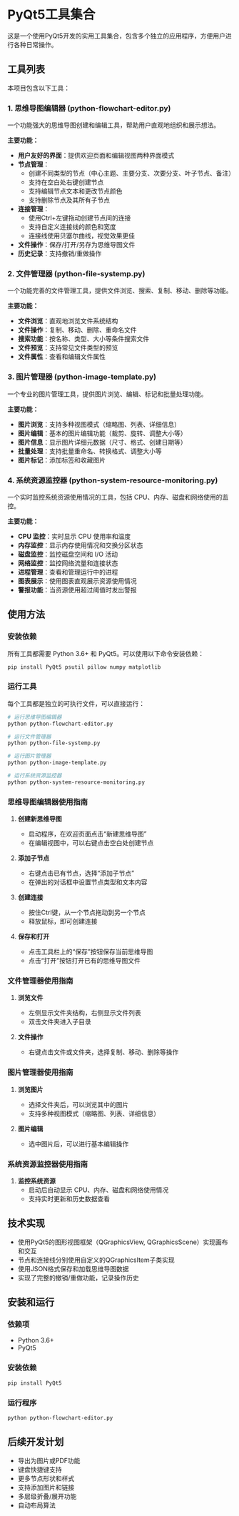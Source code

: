 # PyQt5工具集合

这是一个使用PyQt5开发的实用工具集合，包含多个独立的应用程序，方便用户进行各种日常操作。

## 工具列表

本项目包含以下工具：

### 1. 思维导图编辑器 (python-flowchart-editor.py)

一个功能强大的思维导图创建和编辑工具，帮助用户直观地组织和展示想法。

**主要功能：**

- **用户友好的界面**：提供欢迎页面和编辑视图两种界面模式
- **节点管理**：
  - 创建不同类型的节点（中心主题、主要分支、次要分支、叶子节点、备注）
  - 支持在空白处右键创建节点
  - 支持编辑节点文本和更改节点颜色
  - 支持删除节点及其所有子节点
- **连接管理**：
  - 使用Ctrl+左键拖动创建节点间的连接
  - 支持自定义连接线的颜色和宽度
  - 连接线使用贝塞尔曲线，视觉效果更佳
- **文件操作**：保存/打开/另存为思维导图文件
- **历史记录**：支持撤销/重做操作

### 2. 文件管理器 (python-file-systemp.py)

一个功能完善的文件管理工具，提供文件浏览、搜索、复制、移动、删除等功能。

**主要功能：**

- **文件浏览**：直观地浏览文件系统结构
- **文件操作**：复制、移动、删除、重命名文件
- **搜索功能**：按名称、类型、大小等条件搜索文件
- **文件预览**：支持常见文件类型的预览
- **文件属性**：查看和编辑文件属性

### 3. 图片管理器 (python-image-template.py)

一个专业的图片管理工具，提供图片浏览、编辑、标记和批量处理功能。

**主要功能：**

- **图片浏览**：支持多种视图模式（缩略图、列表、详细信息）
- **图片编辑**：基本的图片编辑功能（裁剪、旋转、调整大小等）
- **图片信息**：显示图片详细元数据（尺寸、格式、创建日期等）
- **批量处理**：支持批量重命名、转换格式、调整大小等
- **图片标记**：添加标签和收藏图片

### 4. 系统资源监控器 (python-system-resource-monitoring.py)

一个实时监控系统资源使用情况的工具，包括 CPU、内存、磁盘和网络使用的监控。

**主要功能：**

- **CPU 监控**：实时显示 CPU 使用率和温度
- **内存监控**：显示内存使用情况和交换分区状态
- **磁盘监控**：监控磁盘空间和 I/O 活动
- **网络监控**：监控网络流量和连接状态
- **进程管理**：查看和管理运行中的进程
- **图表展示**：使用图表直观展示资源使用情况
- **警报功能**：当资源使用超过阈值时发出警报

## 使用方法

### 安装依赖

所有工具都需要 Python 3.6+ 和 PyQt5。可以使用以下命令安装依赖：

```bash
pip install PyQt5 psutil pillow numpy matplotlib
```

### 运行工具

每个工具都是独立的可执行文件，可以直接运行：

```bash
# 运行思维导图编辑器
python python-flowchart-editor.py

# 运行文件管理器
python python-file-systemp.py

# 运行图片管理器
python python-image-template.py

# 运行系统资源监控器
python python-system-resource-monitoring.py
```

### 思维导图编辑器使用指南

1. **创建新思维导图**
   - 启动程序，在欢迎页面点击“新建思维导图”
   - 在编辑视图中，可以右键点击空白处创建节点

2. **添加子节点**
   - 右键点击已有节点，选择“添加子节点”
   - 在弹出的对话框中设置节点类型和文本内容

3. **创建连接**
   - 按住Ctrl键，从一个节点拖动到另一个节点
   - 释放鼠标，即可创建连接

4. **保存和打开**
   - 点击工具栏上的“保存”按钮保存当前思维导图
   - 点击“打开”按钮打开已有的思维导图文件

### 文件管理器使用指南

1. **浏览文件**
   - 左侧显示文件夹结构，右侧显示文件列表
   - 双击文件夹进入子目录

2. **文件操作**
   - 右键点击文件或文件夹，选择复制、移动、删除等操作

### 图片管理器使用指南

1. **浏览图片**
   - 选择文件夹后，可以浏览其中的图片
   - 支持多种视图模式（缩略图、列表、详细信息）

2. **图片编辑**
   - 选中图片后，可以进行基本编辑操作

### 系统资源监控器使用指南

1. **监控系统资源**
   - 启动后自动显示 CPU、内存、磁盘和网络使用情况
   - 支持实时更新和历史数据查看

## 技术实现

- 使用PyQt5的图形视图框架（QGraphicsView, QGraphicsScene）实现画布和交互
- 节点和连接线分别使用自定义的QGraphicsItem子类实现
- 使用JSON格式保存和加载思维导图数据
- 实现了完整的撤销/重做功能，记录操作历史

## 安装和运行

### 依赖项
- Python 3.6+
- PyQt5

### 安装依赖
```bash
pip install PyQt5
```

### 运行程序
```bash
python python-flowchart-editor.py
```

## 后续开发计划

- 导出为图片或PDF功能
- 键盘快捷键支持
- 更多节点形状和样式
- 支持添加图片和链接
- 多层级折叠/展开功能
- 自动布局算法
